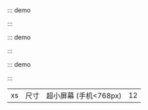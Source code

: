 

::: demo

<template>
  <lay-form>
    <lay-checkbox name="like" skin="primary" label="1">普通</lay-checkbox>
 </lay-form>
</template>

<script>
import { ref } from 'vue'

export default {
  setup() {

    return {
    }
  }
}
</script>

:::

::: demo

<template>
  <lay-form>
    <lay-checkbox name="like" skin="primary" v-model:checked="checked1" label="1">写作</lay-checkbox>
    <lay-checkbox name="like" skin="primary" v-model:checked="checked2" label="2">画画</lay-checkbox>
    <lay-checkbox name="like" skin="primary" v-model:checked="checked3" label="3">运动</lay-checkbox>
  </lay-form>
</template>

<script>
import { ref } from 'vue'

export default {
  setup() {

    const checked1 = ref(true);
    const checked2 = ref(true);
    const checked3 = ref(true);

    return {
        checked1, checked2, checked3
    }
  }
}
</script>

:::



::: demo

<template>
  <lay-form>
    <lay-checkbox name="like" skin="primary" label="1" @change="change">回调</lay-checkbox>
 </lay-form>
</template>

<script>
import { ref } from 'vue'

export default {
  setup() {

    const change = function(isChecked) {
        console.log("是否选中:" + isChecked)
    }

    return {
        change
    }
  }
}
</script>

:::

|          |      |                         |     |
| -------- | ---- | ----------------------- | --- |
| xs       | 尺寸 | 超小屏幕 (手机<768px)   | 12  |